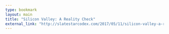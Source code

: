 ```yaml
---
type: bookmark
layout: main
title: "Silicon Valley: A Reality Check"
external_link: "http://slatestarcodex.com/2017/05/11/silicon-valley-a-reality-check/"
---
```



